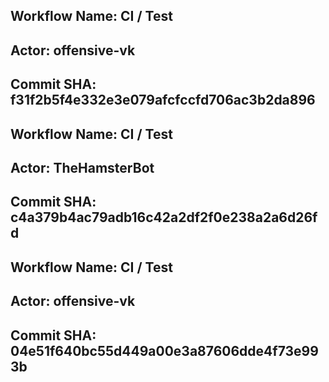 
## Workflow Name: CI / Test 
## Actor: offensive-vk 
## Commit SHA: f31f2b5f4e332e3e079afcfccfd706ac3b2da896 

## Workflow Name: CI / Test 
## Actor: TheHamsterBot 
## Commit SHA: c4a379b4ac79adb16c42a2df2f0e238a2a6d26fd 

## Workflow Name: CI / Test 
## Actor: offensive-vk 
## Commit SHA: 04e51f640bc55d449a00e3a87606dde4f73e993b 
